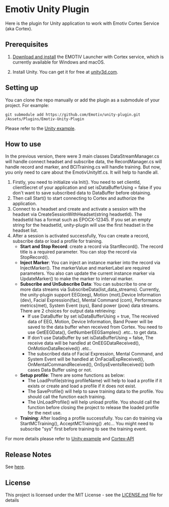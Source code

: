 # Emotiv Unity Plugin

Here is the plugin for Unity application to work with Emotiv Cortex Service (aka Cortex).

## Prerequisites

1. [Download and install](https://www.emotiv.com/developer/) the EMOTIV Launcher with Cortex service, which is currently available for Windows and macOS.

2. Install Unity. You can get it for free at [unity3d.com](https://unity3d.com/get-unity/download).

## Setting up

You can clone the repo manually or add the plugin as a submodule of your project.
For example:
```
git submodule add https://github.com/Emotiv/unity-plugin.git /Assets/Plugins/Emotiv-Unity-Plugin
```
Please refer to the [Unity example](https://github.com/Emotiv/cortex-v2-example/tree/master/unity).

## How to use
In the previous version, there were 3 main classes DataStreamManager.cs will handle connect headset and subscribe data, the RecordManager.cs will handle record and marker, and BCITraining.cs will handle training. But now, you only need to care about the EmotivUnityItf.cs. It will help to handle all.  

1. Firstly, you need to initialize via Init(). You need to set clientId, clientSecret of your application and set isDataBufferUsing = false if you don't want to save subscribed data to DataBuffer before obtaining.
2. Then call Start() to start connecting to Cortex and authorize the application.
3. Connect to a headset and create and activate a session with the headset via CreateSessionWithHeadset(string headsetId). The headsetId has a format such as EPOCX-12345. If you set an empty string for the headsetId, unity-plugin will use the first headset in the headset list.
4. After a session is activated successfully, You can create a record, subscribe data or load a profile for training.  
	- **Start and Stop Record**: create a record via StartRecord(). The record title is a required parameter. You can stop the record via StopRecord().
	- **Inject Marker**: You can inject an instance marker into the record via InjectMarker(). The markerValue and markerLabel are required parameters. You also can update the current instance marker via UpdateMarker() to make the marker to interval marker.  
	- **Subscribe and UnSubscribe Data**: You can subscribe to one or more data streams via SubscribeData(list_data_streams). Currently, the unity-plugin support EEG(eeg), Motion (mot),Device Information (dev), Facial Expression(fac), Mental Command (com), Performance metrics(met), System Event (sys), Band power (pow) data streams. There are 2 choices for output data retrieving:
		- If use DataBuffer by set isDataBufferUsing = true, The received data of EEG, Motion, Device Information, Band Power will be saved to the data buffer when received from Cortex. You need to use GetEEGData(), GetNumberEEGSamples()  .etc.. to get data.
		- If don't use DataBuffer by set isDataBufferUsing = false, The receive data will be handled at OnEEGDataReceived(), OnMotionDataReceived() .etc..
		- The subscribed data of Facial Expression, Mental Command, and System Event will be handled at OnFacialExpReceived(), OnMentalCommandReceived(), OnSysEventsReceived() both cases Data Buffer using or not.  
	- **Setup profile**: There are some functions as below:
		- The  LoadProfile(string profileName) will help to load a profile if it exists or create and load a profile if it does not exist.  
		- The SaveProfile() will help to save training data to the profile. You should call the function each training.
		- The UnLoadProfile() will help unload profile. You should call the function before closing the project to release the loaded profile for the next use.
	- **Training**: After loading a profile successfully. You can do training via StartMCTraining(), AcceptMCTraining() .etc... You might need to subscribe "sys" first before training to see the training event.


For more details please refer to [Unity example](https://github.com/Emotiv/cortex-v2-example/tree/master/unity) 
and [Cortex-API](https://emotiv.gitbook.io/cortex-api/)
## Release Notes

See <a href="Documentation/ReleaseNotes.md">here</a>.

## License

This project is licensed under the MIT License - see the [LICENSE.md](LICENSE.md) file for details


